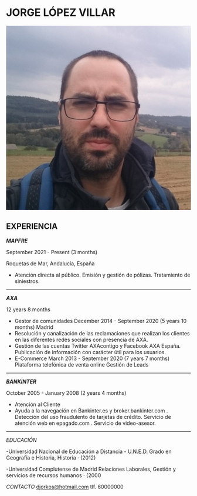 # JORGE LÓPEZ VILLAR

![fOTO](./img/jorge.jpg)

## EXPERIENCIA


__*MAPFRE*__


September 2021 - Present (3 months)

Roquetas de Mar, Andalucía, España

* Atención directa al público. Emisión y gestión de pólizas. Tratamiento de
siniestros.  

---
__*AXA*__


12 years 8 months


* Gestor de comunidades
December 2014 - September 2020 (5 years 10 months)
Madrid
* Resolución y canalización de las reclamaciones que realizan los clientes en
las diferentes redes sociales con presencia de AXA. 
* Gestión de las cuentas
Twitter AXAcontigo y Facebook AXA España. Publicación de información con
carácter útil para los usuarios.
* E-Commerce
March 2013 - September 2020 (7 years 7 months)
Plataforma telefónica de venta online Gestión de Leads


---
__*BANKINTER*__

October 2005 - January 2008 (2 years 4 months)

* Atención al Cliente
* Ayuda a la navegación en Bankinter.es y broker.bankinter.com . Detección
del uso fraudulento de tarjetas de crédito. Servicio de atención web en
epagado.com . Servicio de video-asesor.

---

*EDUCACIÓN*

-Universidad Nacional de Educación a Distancia - U.N.E.D.
Grado en Geografía e Historia, Historia · (2012)

-Universidad Complutense de Madrid
Relaciones Laborales, Gestión y servicios de recursos humanos · (2000

*CONTACTO*
djorkos@hotmail.com
tlf. 60000000